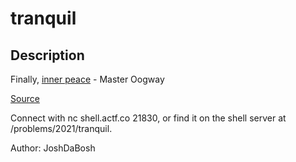 # tranquil
## Description
Finally, [inner peace](/BINARY/tranquil/tranquil) - Master Oogway

[Source](/BINARY/tranquil/tranquil)

Connect with nc shell.actf.co 21830, or find it on the shell server at /problems/2021/tranquil.

Author: JoshDaBosh

